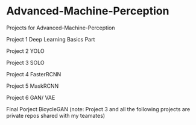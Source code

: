# Advanced-Machine-Perception
Projects for Advanced-Machine-Perception

Project 1 Deep Learning Basics Part

Project 2 YOLO 

Project 3 SOLO

Project 4 FasterRCNN

Project 5 MaskRCNN

Project 6 GAN/ VAE

Final Porject BicycleGAN
(note: Project 3 and all the following projects are private repos shared with my teamates)

